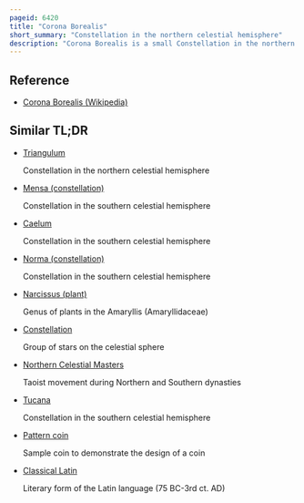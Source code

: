 ```yaml
---
pageid: 6420
title: "Corona Borealis"
short_summary: "Constellation in the northern celestial hemisphere"
description: "Corona Borealis is a small Constellation in the northern Celestial Hemisphere. It is one of the 48 Constellations listed by the 2nd-century Astronomer Ptolemy and remains one of 88 modern Constellations. Its brightest Stars form a semicircular Arc. Its Latin Name, inspired by its Shape, means 'northern Crown'. In classical Mythology Corona Borealis generally represented the Crown given to the Cretan Princess Ariadne by the God Dionysus and placed in the Heavens. Other Cultures likened the Pattern to a Circle of Elders, an Eagle's nest, a Bear's Den or a Smokehole. Ptolemy also listed a southern Counterpart, Corona Australis, with a similar Pattern."
---
```


## Reference

- [Corona Borealis (Wikipedia)](https://en.wikipedia.org/?curid=6420)

## Similar TL;DR

- [Triangulum](/tldr/en/triangulum)

  Constellation in the northern celestial hemisphere

- [Mensa (constellation)](/tldr/en/mensa-constellation)

  Constellation in the southern celestial hemisphere

- [Caelum](/tldr/en/caelum)

  Constellation in the southern celestial hemisphere

- [Norma (constellation)](/tldr/en/norma-constellation)

  Constellation in the southern celestial hemisphere

- [Narcissus (plant)](/tldr/en/narcissus-plant)

  Genus of plants in the Amaryllis (Amaryllidaceae)

- [Constellation](/tldr/en/constellation)

  Group of stars on the celestial sphere

- [Northern Celestial Masters](/tldr/en/northern-celestial-masters)

  Taoist movement during Northern and Southern dynasties

- [Tucana](/tldr/en/tucana)

  Constellation in the southern celestial hemisphere

- [Pattern coin](/tldr/en/pattern-coin)

  Sample coin to demonstrate the design of a coin

- [Classical Latin](/tldr/en/classical-latin)

  Literary form of the Latin language (75 BC-3rd ct. AD)
